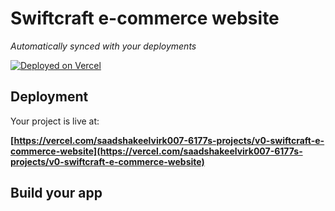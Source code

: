 # Swiftcraft e-commerce website

*Automatically synced with your  deployments*

[![Deployed on Vercel](https://img.shields.io/badge/Deployed%20on-Vercel-black?style=for-the-badge&logo=vercel)](https://vercel.com/saadshakeelvirk007-6177s-projects/v0-swiftcraft-e-commerce-website)

## Deployment

Your project is live at:

**[https://vercel.com/saadshakeelvirk007-6177s-projects/v0-swiftcraft-e-commerce-website](https://vercel.com/saadshakeelvirk007-6177s-projects/v0-swiftcraft-e-commerce-website)**

## Build your app

